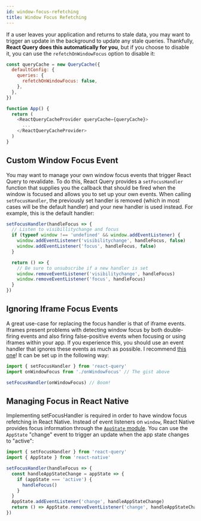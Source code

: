 ```yaml
---
id: window-focus-refetching
title: Window Focus Refetching
---
```


If a user leaves your application and returns to stale data, you may want to trigger an update in the background to update any stale queries. Thankfully, **React Query does this automatically for you**, but if you choose to disable it, you can use the `refetchOnWindowFocus` option to disable it:

```js
const queryCache = new QueryCache({
  defaultConfig: {
    queries: {
      refetchOnWindowFocus: false,
    },
  },
})

function App() {
  return (
    <ReactQueryCacheProvider queryCache={queryCache}>
      ...
    </ReactQueryCacheProvider>
  )
}
```

## Custom Window Focus Event

You may want to manage your own window focus events that trigger React Query to revalidate. To do this, React Query provides a `setFocusHandler` function that supplies you the callback that should be fired when the window is focused and allows you to set up your own events. When calling `setFocusHandler`, the previously set handler is removed (which in most cases will be the default handler) and your new handler is used instead. For example, this is the default handler:

```js
setFocusHandler(handleFocus => {
  // Listen to visibillitychange and focus
  if (typeof window !== 'undefined' && window.addEventListener) {
    window.addEventListener('visibilitychange', handleFocus, false)
    window.addEventListener('focus', handleFocus, false)
  }

  return () => {
    // Be sure to unsubscribe if a new handler is set
    window.removeEventListener('visibilitychange', handleFocus)
    window.removeEventListener('focus', handleFocus)
  }
})
```

## Ignoring Iframe Focus Events

A great use-case for replacing the focus handler is that of iframe events. Iframes present problems with detecting window focus by both double-firing events and also firing false-positive events when focusing or using iframes within your app. If you experience this, you should use an event handler that ignores these events as much as possible. I recommend [this one](https://gist.github.com/tannerlinsley/1d3a2122332107fcd8c9cc379be10d88)! It can be set up in the following way:

```js
import { setFocusHandler } from 'react-query'
import onWindowFocus from './onWindowFocus' // The gist above

setFocusHandler(onWindowFocus) // Boom!
```

## Managing Focus in React Native

Implementing setFocusHandler is required in order to have window focus refetching in React Native. Instead of event listeners on `window`, React Native provides focus information through the [`AppState` module](https://reactnative.dev/docs/appstate#app-states). You can use the `AppState` "change" event to trigger an update when the app state changes to "active":

```js
import { setFocusHandler } from 'react-query'
import { AppState } from 'react-native'

setFocusHandler(handleFocus => {
  const handleAppStateChange = appState => {
    if (appState === 'active') {
      handleFocus()
    }
  }
  AppState.addEventListener('change', handleAppStateChange)
  return () => AppState.removeEventListener('change', handleAppStateChange)
})
```
